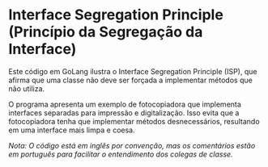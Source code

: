 # Interface Segregation Principle (Princípio da Segregação da Interface)

Este código em GoLang ilustra o Interface Segregation Principle (ISP), que afirma que uma classe não deve ser forçada a implementar métodos que não utiliza.

O programa apresenta um exemplo de fotocopiadora que implementa interfaces separadas para impressão e digitalização. Isso evita que a fotocopiadora tenha que implementar métodos desnecessários, resultando em uma interface mais limpa e coesa.

*Nota: O código está em inglês por convenção, mas os comentários estão em português para facilitar o entendimento dos colegas de classe.*
